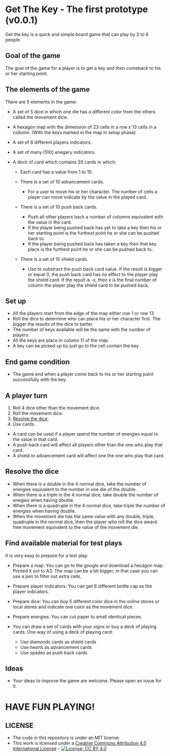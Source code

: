 # Get The Key - The first prototype (v0.0.1)
Get the key is a quick and simple board game that can play by 2 to 6 people.

## Goal of the game
The goal of the game for a player is to get a key and then comeback to his or her starting point.

## The elements of the game

There are 5 elements in the game:

* A set of 5 dice in which one die has a different color from the others called the movement dice.
* A hexagon map with the dimension of 23 cells in a row x 13 cells in a collumn. (With the keys marked in the map in setup phase)
* A set of 6 different players indicators.
* A set of many (100) enegery indicators.
* A deck of card which contains 30 cards in which:

  * Each card has a value from 1 to 10.
  * There is a set of 10 advancement cards.
  
    * For a user to move his or her character. The number of cells a player can move indicate by the value in the played card.
  
  * There is a set of 10 push back cards.
    
    * Push all other players back a number of columns equivalent with the value in the card.
    * If the player being pushed back has yet to take a key then his or her starting point is the furthest point he or she can be pushed back to.
    * If the player being pushed back has taken a key then that key place is the furthest point he or she can be pushed back to.
    
  * There is a set of 10 shield cards.
    
    * Use to substract the push back card value. If the result is bigger or equal 0, the push back card has no effect to the player play the shield card. If the result is -x, then x is the final number of column the player play the shield card to be pushed back.

## Set up

* All the players start from the edge of the map either row 1 or row 13
* Roll the dice to determine who can place his or her character first. The bigger the results of the dice to better. 
* The number of keys available will be the same with the number of players.
* All the keys are place in column 11 of the map.
* A key can be picked up by just go to the cell contain the key.


## End game condition

* The game end when a player come back to his or her starting point successfully with the key. 

## A player turn
  
1. Roll 4 dice other than the movement dice. 
2. Roll the movement dice.
3. [Resolve the dice](#resolve-the-dice).
4. Use cards.

  * A card can be used if a player spend the number of energies equal to the value in that card.
  * A push back card will affect all players other than the one who play that card.
  * A shield or advancement card will affect one the one who play that card.  

## Resolve the dice

* When there is a double in the 4 normal dice, take the number of energies equivalent to the number in one die of the double.
* When there is a triple in the 4 normal dice, take double the number of enegies when having double.
* When there is a quadruple in the 4 normal dice, take triple the number of energies when having double.
* When the movement die has the same value with any double, triple, quadruple in the normal dice, then the player who roll the dice award free movement equivalent to the value of the movement die.

## Find available material for test plays
It is very easy to prepare for a test play.

* Prepare a map: You can go to the google and download a hexagon map. Printed it out to A3. The map can be a bit bigger, in that case you can use a pen to filter out extra cells.
* Prepare player indicators: You can get 6 different bottle cap as the player indicators.
* Prepare dice: You can buy 5 different color dice in the online stores or local stores and indicate one color as the movement dice.
* Prepare energies: You can cut paper to small identical pieces.
* You can draw a set of cards with your signs or buy a deck of playing cards. One way of using a deck of playing card: 
  
  * Use diamonds cards as shield cards
  * Use hearts as advancement cards
  * Use spades as push back cards
  
## Ideas

* Your ideas to improve the game are welcome. Please open an issue for it. 

# HAVE FUN PLAYING!

## LICENSE

* The code in this repository is under an MIT license.
* This work is licensed under a [Creative Commons Attribution 4.0 International License](https://creativecommons.org/licenses/by/4.0/) - [![License: CC BY 4.0](https://licensebuttons.net/l/by/4.0/80x15.png)](https://creativecommons.org/licenses/by/4.0/)
